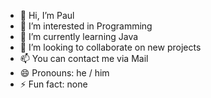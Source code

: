 - 👋 Hi, I’m Paul
- 👀 I’m interested in Programming
- 🌱 I’m currently learning Java 
- 💞️ I’m looking to collaborate on new projects
- 📫 You can contact me via Mail
- 😄 Pronouns: he / him
- ⚡ Fun fact: none

<!---
Hatzenbuehler-MMS/Hatzenbuehler-MMS is a ✨ special ✨ repository because its `README.md` (this file) appears on your GitHub profile.
You can click the Preview link to take a look at your changes.
--->
